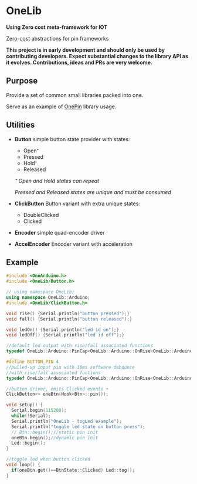 # OneLib

**Using Zero cost meta-framework for IOT**

Zero-cost abstractions for pin frameworks

**This project is in early development and should only be used by contributing developers. Expect substantial changes to the library API as it evolves. Contributions, ideas and PRs are very welcome.**

## Purpose

Provide a set of common small libraries packed into one.

Serve as an example of [OnePin](https://github.com/InternetOfPins/OnePin) library usage.

## Utilities

- **Button** simple button state provider with states:
  + Open⁺
  + Pressed
  + Hold⁺
  + Released


  _⁺ Open and Hold states can repeat_

  _Pressed and Released states are unique and must be consumed_

- **ClickButton** Button variant with extra unique states:
  + DoubleClicked
  + Clicked


- **Encoder** simple quad-encoder driver

- **AccelEncoder** Encoder variant with acceleration

## Example

```c++
#include <OneArduino.h>
#include <OneLib/Button.h>

// using namespace OneLib;
using namespace OneLib::Arduino;
#include <OneLib/ClickButton.h>

void rise() {Serial.println("button pressed");}
void fall() {Serial.println("button released");}

void ledOn() {Serial.println("led id on");}
void ledOff() {Serial.println("led id off");}

//default led output with rise/fall associated functions
typedef OneLib::Arduino::PinCap<OneLib::Arduino::OnRise<OneLib::Arduino::OnFall<OutputPin<LED_BUILTIN>,ledOff>,ledOn>> Led;

#define BUTTON_PIN 4
//pulled-up input pin with 10ms software debounce
//with rise/fall associated fuctions
typedef OneLib::Arduino::PinCap<OneLib::Arduino::OnRise<OneLib::Arduino::OnFall<Debouncer<InputPin<-BUTTON_PIN>,10>,fall>,rise>> Btn;

//button driver, emits Clicked events +
ClickButton<> oneBtn(Hook<Btn>::pin());

void setup() {
  Serial.begin(115200);
  while(!Serial);
  Serial.println("OneLib - togLed example");
  Serial.println("toggle led state on button press");
  // Btn::begin();//static pin init
  oneBtn.begin();//dynamic pin init
  Led::begin();
}

//toggle led when button clicked
void loop() {
  if(oneBtn.get()==BtnState::Clicked) Led::tog();
}
```
